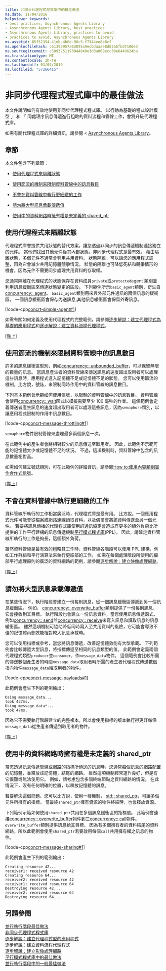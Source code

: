```yaml
---
title: 非同步代理程式程式庫中的最佳做法
ms.date: 11/04/2016
helpviewer_keywords:
- best practices, Asynchronous Agents Library
- Asynchronous Agents Library, best practices
- Asynchronous Agents Library, practices to avoid
- practices to avoid, Asynchronous Agents Library
ms.assetid: 85f52354-41eb-4b0d-98c5-f7344ee8a8cf
ms.openlocfilehash: c61393957a63895a9ecbdaaae8d83a5fbd710de3
ms.sourcegitcommit: c3093251193944840e3d0a068ecc30e6449624ba
ms.translationtype: MT
ms.contentlocale: zh-TW
ms.lasthandoff: 03/04/2019
ms.locfileid: "57266415"
---
```

# <a name="best-practices-in-the-asynchronous-agents-library"></a>非同步代理程式程式庫中的最佳做法

本文件說明如何有效地使用非同步代理程式程式庫。 以行動為基礎的程式設計模型 」 和 「 同處理序訊息傳遞進行粗略的資料流程和管線工作，會將升級代理程式庫。

如需有關代理程式庫的詳細資訊，請參閱 < [Asynchronous Agents Library](../../parallel/concrt/asynchronous-agents-library.md)。

##  <a name="top"></a> 章節

本文件包含下列章節：

- [使用代理程式來隔離狀態](#isolation)

- [使用節流的機制來限制資料管線中的訊息數目](#throttling)

- [不會在資料管線中執行更細緻的工作](#fine-grained)

- [請勿將大型訊息承載傳遞值](#large-payloads)

- [使用中的資料網路時擁有權是未定義的 shared_ptr](#ownership)

##  <a name="isolation"></a> 使用代理程式來隔離狀態

代理程式庫會提供共用狀態的替代方案，讓您透過非同步的訊息傳遞機制連接獨立的元件。 當他們找出其他元件從其內部狀態，非同步代理程式是最有效。 藉由隔離狀態，多個元件不通常會套用共用資料。 狀態隔離，可以讓您的應用程式調整，因為它會減少共用記憶體競爭情況。 狀態的隔離也可降低死結和競爭情形的機會，因為元件不需要同步處理共用資料的存取權。

您通常隔離在代理程式的狀態保存在資料成員`private`或`protected`agent 類別並利用訊息緩衝區來傳達狀態變更的區段。 下列範例所示`basic_agent`類別，衍生自[concurrency:: agent](../../parallel/concrt/reference/agent-class.md)。 `basic_agent`類別用來與外部元件通訊的兩個訊息的緩衝區。 一個訊息緩衝區會保存內送訊息;其他訊息緩衝區會保留外寄訊息。

[!code-cpp[concrt-simple-agent#1](../../parallel/concrt/codesnippet/cpp/best-practices-in-the-asynchronous-agents-library_1.cpp)]

如需有關如何定義及使用代理程式的完整範例，請參閱[逐步解說：建立代理程式為基礎的應用程式](../../parallel/concrt/walkthrough-creating-an-agent-based-application.md)和[逐步解說：建立資料流程代理程式](../../parallel/concrt/walkthrough-creating-a-dataflow-agent.md)。

[[靠上](#top)]

##  <a name="throttling"></a> 使用節流的機制來限制資料管線中的訊息數目

許多的訊息緩衝區型別，例如[concurrency:: unbounded_buffer](reference/unbounded-buffer-class.md)，可以保留無限的數量的訊息。 當訊息產生者的資料管線來傳送訊息的速度超出取用者可以處理這些訊息時，應用程式進入記憶體不足或記憶體不足的狀態。 您可以使用節流的機制，比方說，號誌，來限制同時作用中的資料管線的訊息數目。

下列基本範例會示範如何使用信號，以限制的資料管線中的訊息數目。 資料管線會使用[concurrency:: wait](reference/concurrency-namespace-functions.md#wait)函式以模擬需要至少 100 毫秒的作業。 這個範例會定義傳送者產生訊息的速度超出取用者可以處理這些訊息，因為`semaphore`類別，以讓應用程式限制的作用中訊息數目。

[!code-cpp[concrt-message-throttling#1](../../parallel/concrt/codesnippet/cpp/best-practices-in-the-asynchronous-agents-library_2.cpp)]

`semaphore`物件限制管線來處理最多兩個訊息一次。

在此範例中的產生者會將相對較少的訊息傳送至取用者。 因此，此範例不示範可能的記憶體太少或記憶體不足的狀況。 不過，這項機制時，資料管線中包含的訊息數量相對高。

如需如何建立號誌類別，可在此範例的詳細資訊，請參閱[How to:使用內容類別實作合作式信號](../../parallel/concrt/how-to-use-the-context-class-to-implement-a-cooperative-semaphore.md)。

[[靠上](#top)]

##  <a name="fine-grained"></a> 不會在資料管線中執行更細緻的工作

資料管線所執行的工作相當廣泛時，代理程式庫是最有用。 比方說，一個應用程式元件可能會從檔案或網路連線讀取資料，以及偶爾會將該資料傳送至另一個元件。 若要將訊息傳播的代理程式庫使用的通訊協定會造成有更多的額外負荷比所提供的工作平行建構的訊息傳遞機制[平行模式程式庫](../../parallel/concrt/parallel-patterns-library-ppl.md)(PPL)。 因此，請確定資料管線所執行的工作是夠長，這個額外負荷。

雖然資料管線是最有效的粗略其工作時，資料管線各階段可以使用 PPL 建構，例如工作群組和平行演算法來執行更細部的工作。 如需在每個處理階段所使用的細部平行處理原則的廣泛的資料網路的範例，請參閱[逐步解說：建立映像處理網路](../../parallel/concrt/walkthrough-creating-an-image-processing-network.md)。

[[靠上](#top)]

##  <a name="large-payloads"></a> 請勿將大型訊息承載傳遞值

在某些情況下，執行階段會建立一份每則訊息，從一個訊息緩衝區傳遞到另一個訊息緩衝區。 例如， [concurrency:: overwrite_buffer](../../parallel/concrt/reference/overwrite-buffer-class.md)類別提供了一份每則訊息，它會接收到其目標。 執行階段也會建立一份訊息資料，當您使用訊息傳遞函式，例如[concurrency:: send](reference/concurrency-namespace-functions.md#send)並[concurrency:: receive](reference/concurrency-namespace-functions.md#receive)來寫入訊息和讀取訊息的訊息緩衝區。 雖然這項機制可協助降低同時寫入至共用資料的風險，它可能會導致不佳的記憶體內部效能相對較大訊息承載時。

您可以使用指標或參考，當您將訊息傳遞，改善記憶體效能有大型承載。 下列範例會比較傳遞大型訊息，將指標傳遞至相同的訊息類型的值。 此範例會定義兩個代理程式類型`producer`並`consumer`，作`message_data`物件。 這個範例會比較所需的傳送數個產生者的時間`message_data`取用者時所需的產生者代理程式傳送數個指向物件`message_data`給取用者的物件。

[!code-cpp[concrt-message-payloads#1](../../parallel/concrt/codesnippet/cpp/best-practices-in-the-asynchronous-agents-library_3.cpp)]

此範例會產生下列的範例輸出：

```Output
Using message_data...
took 437ms.
Using message_data*...
took 47ms.
```

因為它不需要執行階段建立的完整複本，所以會使用指標的版本執行得更好每個`message_data`從生產者傳遞到取用者的物件。

[[靠上](#top)]

##  <a name="ownership"></a> 使用中的資料網路時擁有權是未定義的 shared_ptr

當您透過訊息傳遞管線或網路的指標所傳送的訊息時，您通常每個訊息的網路配置的記憶體，並釋放該記憶體，結尾的網路。 雖然這項機制經常運作良好，但是有它很難或無法使用它。 例如，請考慮包含多個終端節點之資料網路的情況。 在此情況下，沒有任何明確的位置，以釋放記憶體的訊息。

若要解決這個問題，您可以比方說，使用一種機制， [std:: shared_ptr](../../standard-library/shared-ptr-class.md)，可讓多個元件所擁有的指標。 當最終`shared_ptr`擁有資源的物件終結時，也會釋放資源。

下列範例示範如何使用`shared_ptr`共用在多個訊息緩衝區的指標值。 此範例會連接[concurrency:: overwrite_buffer](../../parallel/concrt/reference/overwrite-buffer-class.md)物件到三[concurrency:: call](../../parallel/concrt/reference/call-class.md)物件。 `overwrite_buffer`類別提供訊息給其目標。 因為有多個擁有者的資料結尾的資料網路，所以此範例會使用`shared_ptr`若要啟用每個`call`共用擁有權之訊息的物件。

[!code-cpp[concrt-message-sharing#1](../../parallel/concrt/codesnippet/cpp/best-practices-in-the-asynchronous-agents-library_4.cpp)]

此範例會產生下列的範例輸出：

```Output
Creating resource 42...
receiver1: received resource 42
Creating resource 64...
receiver2: received resource 42
receiver1: received resource 64
Destroying resource 42...
receiver2: received resource 64
Destroying resource 64...
```

## <a name="see-also"></a>另請參閱

[並行執行階段最佳做法](../../parallel/concrt/concurrency-runtime-best-practices.md)<br/>
[非同步代理程式程式庫](../../parallel/concrt/asynchronous-agents-library.md)<br/>
[逐步解說：建立代理程式型的應用程式](../../parallel/concrt/walkthrough-creating-an-agent-based-application.md)<br/>
[逐步解說：建立資料流程代理程式](../../parallel/concrt/walkthrough-creating-a-dataflow-agent.md)<br/>
[逐步解說：建立影像處理網路](../../parallel/concrt/walkthrough-creating-an-image-processing-network.md)<br/>
[平行模式程式庫中的最佳做法](../../parallel/concrt/best-practices-in-the-parallel-patterns-library.md)<br/>
[並行執行階段中的一般最佳做法](../../parallel/concrt/general-best-practices-in-the-concurrency-runtime.md)
